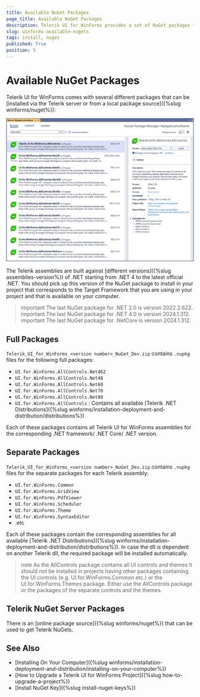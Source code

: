 ```yaml
---
title: Available NuGet Packages
page_title: Available NuGet Packages
description: Telerik UI for WinForms provides a set of NuGet packages targeting different .NET versions.   
slug: winforms-available-nugets
tags: install, nuget
published: True
position: 5
---
```


# Available NuGet Packages

Telerik UI for WinForms comes with several different packages that can be [installed via the Telerik server or from a local package source]({%slug winforms/nuget%}):

![winforms-available-nugets001](images/winforms-available-nugets001.png)

The Telerik assemblies are built against [different versions]({%slug assemblies-version%}) of .NET starting from .NET 4 to the latest official .NET. You should pick up this version of the NuGet package to install in your project that corresponds to the Target Framework that you are using in your project and that is available on your computer. 

>important The last NuGet package for .NET 2.0 is version 2022.2.622. 
>important The last NuGet package for .NET 4.0 is version 2024.1.312.
>important The last NuGet package for .NetCore is version 2024.1.312.

## Full Packages

`Telerik_UI_for_WinForms_<version number>_NuGet_Dev.zip` contains `.nupkg` files for the following full packages:

* `UI.for.WinForms.AllControls.Net462`
* `UI.for.WinForms.AllControls.Net48`
* `UI.for.WinForms.AllControls.Net60`
* `UI.for.WinForms.AllControls.Net70`
* `UI.for.WinForms.AllControls.Net80`
* `UI.for.WinForms.AllControls` : Contains all available [Telerik .NET Distributions]({%slug winforms/installation-deployment-and-distribution/distributions%}) 

Each of these packages contains all Telerik UI for WinForms assemblies for the corresponding .NET framework/ .NET Core/ .NET version. 

## Separate Packages

`Telerik_UI_for_WinForms_<version number>_NuGet_Dev.zip` contains `.nupkg` files for the separate packages for each Telerik assembly:

* `UI.for.WinForms.Common`
* `UI.for.WinForms.GridView`
* `UI.for.WinForms.PdfViewer`
* `UI.for.WinForms.Scheduler`
* `UI.for.WinForms.Theme`
* `UI.for.WinForms.SyntaxEditor`
*  .etc

Each of these packages contain the corresponding  assemblies for all available [Telerik .NET Distributions]({%slug winforms/installation-deployment-and-distribution/distributions%}). In case the dll is dependent on another Telerik dll, the required package will be installed automatically.

>note As the AllControls package contains all UI controls and themes it should not be installed in projects having other packages containing the UI controls (e.g. UI.for.WinForms.Common etc.) or the UI.for.WinForms.Themes package. Either use the AllControls package or the packages of the separate controls and the themes.

## Telerik NuGet Server Packages

There is an [online package source]({%slug winforms/nuget%}) that can be used to get Telerik NuGets. 

## See Also

* [Installing On Your Computer]({%slug winforms/installation-deployment-and-distribution/installing-on-your-computer%})
* [How to Upgrade a Telerik UI for WinForms Project]({%slug how-to-upgrade-a-project%})
* [Install NuGet Key]({%slug install-nuget-keys%})
